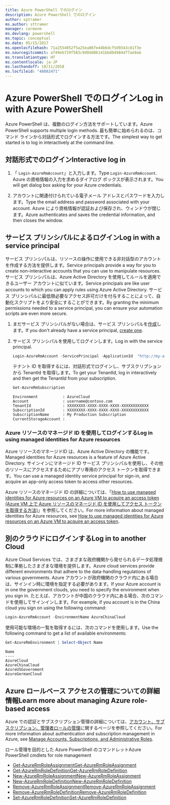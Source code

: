 ```yaml
---
title: Azure PowerShell でのログイン
description: Azure PowerShell でのログイン
author: sptramer
ms.author: sttramer
manager: carmonm
ms.devlang: powershell
ms.topic: conceptual
ms.date: 05/15/2017
ms.openlocfilehash: 71a2554052f5a25ea86fe44b6dcf5d9343c81f3e
ms.sourcegitcommit: a749eb729f583c9d0dd86141bbd04984d77ae9ab
ms.translationtype: HT
ms.contentlocale: ja-JP
ms.lasthandoff: 10/11/2018
ms.locfileid: "48882471"
---
```

# <a name="log-in-with-azure-powershell"></a><span data-ttu-id="d4bf2-103">Azure PowerShell でのログイン</span><span class="sxs-lookup"><span data-stu-id="d4bf2-103">Log in with Azure PowerShell</span></span>

<span data-ttu-id="d4bf2-104">Azure PowerShell は、複数のログイン方法をサポートしています。</span><span class="sxs-lookup"><span data-stu-id="d4bf2-104">Azure PowerShell supports multiple login methods.</span></span> <span data-ttu-id="d4bf2-105">最も簡単に始められるのは、コマンド ラインから対話形式でログインする方法です。</span><span class="sxs-lookup"><span data-stu-id="d4bf2-105">The simplest way to get started is to log in interactively at the command line.</span></span>

## <a name="interactive-log-in"></a><span data-ttu-id="d4bf2-106">対話形式でのログイン</span><span class="sxs-lookup"><span data-stu-id="d4bf2-106">Interactive log in</span></span>

1. <span data-ttu-id="d4bf2-107">「 `Login-AzureRmAccount`」と入力します。</span><span class="sxs-lookup"><span data-stu-id="d4bf2-107">Type `Login-AzureRmAccount`.</span></span> <span data-ttu-id="d4bf2-108">Azure の資格情報の入力を求めるダイアログ ボックスが表示されます。</span><span class="sxs-lookup"><span data-stu-id="d4bf2-108">You will get dialog box asking for your Azure credentials.</span></span>

2. <span data-ttu-id="d4bf2-109">アカウントに関連付けられている電子メール アドレスとパスワードを入力します。</span><span class="sxs-lookup"><span data-stu-id="d4bf2-109">Type the email address and password associated with your account.</span></span> <span data-ttu-id="d4bf2-110">Azure により資格情報が認証および保存され、ウィンドウが閉じます。</span><span class="sxs-lookup"><span data-stu-id="d4bf2-110">Azure authenticates and saves the credential information, and then closes the window.</span></span>

## <a name="log-in-with-a-service-principal"></a><span data-ttu-id="d4bf2-111">サービス プリンシパルによるログイン</span><span class="sxs-lookup"><span data-stu-id="d4bf2-111">Log in with a service principal</span></span>

<span data-ttu-id="d4bf2-112">サービス プリンシパルは、リソースの操作に使用できる非対話型のアカウントを作成する方法を提供します。</span><span class="sxs-lookup"><span data-stu-id="d4bf2-112">Service principals provide a way for you to create non-interactive accounts that you can use to manipulate resources.</span></span> <span data-ttu-id="d4bf2-113">サービス プリンシパルは、Azure Active Directory を使用してルールを適用できるユーザー アカウントに似ています。</span><span class="sxs-lookup"><span data-stu-id="d4bf2-113">Service principals are like user accounts to which you can apply rules using Azure Active Directory.</span></span> <span data-ttu-id="d4bf2-114">サービス プリンシパルに最低限必要なアクセス許可だけを付与することによって、自動化スクリプトをより安全にすることができます。</span><span class="sxs-lookup"><span data-stu-id="d4bf2-114">By granting the minimum permissions needed to a service principal, you can ensure your automation scripts are even more secure.</span></span>

1. <span data-ttu-id="d4bf2-115">まだサービス プリンシパルがない場合は、サービス プリンシパルを[作成](create-azure-service-principal-azureps.md)します。</span><span class="sxs-lookup"><span data-stu-id="d4bf2-115">If you don't already have a service principal, [create one](create-azure-service-principal-azureps.md).</span></span>

2. <span data-ttu-id="d4bf2-116">サービス プリンシパルを使用してログインします。</span><span class="sxs-lookup"><span data-stu-id="d4bf2-116">Log in with the service principal.</span></span>

    ```powershell
    Login-AzureRmAccount -ServicePrincipal -ApplicationId  "http://my-app" -Credential $pscredential -TenantId $tenantid
    ```

    <span data-ttu-id="d4bf2-117">テナント ID を取得するには、対話形式でログインし、サブスクリプションから TenantId を取得します。</span><span class="sxs-lookup"><span data-stu-id="d4bf2-117">To get your TenantId, log in interactively and then get the TenantId from your subscription.</span></span>

    ```powershell
    Get-AzureRmSubscription
    ```

    ```output
    Environment           : AzureCloud
    Account               : username@contoso.com
    TenantId              : XXXXXXXX-XXXX-XXXX-XXXX-XXXXXXXXXXXX
    SubscriptionId        : XXXXXXXX-XXXX-XXXX-XXXX-XXXXXXXXXXXX
    SubscriptionName      : My Production Subscription
    CurrentStorageAccount :
    ```

### <a name="log-in-using-managed-identities-for-azure-resources"></a><span data-ttu-id="d4bf2-118">Azure リソースのマネージド ID を使用してログインする</span><span class="sxs-lookup"><span data-stu-id="d4bf2-118">Log in using managed identities for Azure resources</span></span>

<span data-ttu-id="d4bf2-119">Azure リソースのマネージドID は、Azure Active Directory の機能です。</span><span class="sxs-lookup"><span data-stu-id="d4bf2-119">Managed identities for Azure resources is a feature of Azure Active Directory.</span></span> <span data-ttu-id="d4bf2-120">サインインにマネージド ID サービス プリンシパルを使用し、その他のリソースにアクセスするためにアプリ専用のアクセス トークンを取得できます。</span><span class="sxs-lookup"><span data-stu-id="d4bf2-120">You can use a managed identity service principal for sign-in, and acquire an app-only access token to access other resources.</span></span>

<span data-ttu-id="d4bf2-121">Azure リソースのマネージド ID の詳細については、「[How to use managed identities for Azure resources on an Azure VM to acquire an access token (Azure VM 上で Azure リソースのマネージド ID を使用してアクセス トークンを取得する方法)](/azure/active-directory/managed-identities-azure-resources/how-to-use-vm-token)」を参照してください。</span><span class="sxs-lookup"><span data-stu-id="d4bf2-121">For more information about managed identities for Azure resources, see [How to use managed identities for Azure resources on an Azure VM to acquire an access token](/azure/active-directory/managed-identities-azure-resources/how-to-use-vm-token).</span></span>

## <a name="log-in-to-another-cloud"></a><span data-ttu-id="d4bf2-122">別のクラウドにログインする</span><span class="sxs-lookup"><span data-stu-id="d4bf2-122">Log in to another Cloud</span></span>

<span data-ttu-id="d4bf2-123">Azure Cloud Services では、さまざまな政府機関から発せられるデータ処理規制に準拠したさまざまな環境を提供します。</span><span class="sxs-lookup"><span data-stu-id="d4bf2-123">Azure cloud services provide different environments that adhere to the data-handling regulations of various governments.</span></span> <span data-ttu-id="d4bf2-124">Azure アカウントが政府機関のクラウド内にある場合は、サインイン時に環境を指定する必要があります。</span><span class="sxs-lookup"><span data-stu-id="d4bf2-124">If your Azure account is in one the government clouds, you need to specify the environment when you sign in.</span></span> <span data-ttu-id="d4bf2-125">たとえば、アカウントが中国のクラウド内にある場合、次のコマンドを使用してサインインします。</span><span class="sxs-lookup"><span data-stu-id="d4bf2-125">For example, if you account is in the China cloud you sign on using the following command:</span></span>

```powershell
Login-AzureRmAccount -EnvironmentName AzureChinaCloud
```

<span data-ttu-id="d4bf2-126">使用可能な環境の一覧を取得するには、次のコマンドを使用します。</span><span class="sxs-lookup"><span data-stu-id="d4bf2-126">Use the following command to get a list of available environments:</span></span>

```powershell
Get-AzureRmEnvironment | Select-Object Name
```

```output
Name
----
AzureCloud
AzureChinaCloud
AzureUSGovernment
AzureGermanCloud
```

## <a name="learn-more-about-managing-azure-role-based-access"></a><span data-ttu-id="d4bf2-127">Azure ロールベース アクセスの管理についての詳細情報</span><span class="sxs-lookup"><span data-stu-id="d4bf2-127">Learn more about managing Azure role-based access</span></span>

<span data-ttu-id="d4bf2-128">Azure での認証とサブスクリプション管理の詳細については、[アカウント、サブスクリプション、管理者ロールの管理](/azure/active-directory/role-based-access-control-configure)に関するページを参照してください。</span><span class="sxs-lookup"><span data-stu-id="d4bf2-128">For more information about authentication and subscription management in Azure, see [Manage Accounts, Subscriptions, and Administrative Roles](/azure/active-directory/role-based-access-control-configure).</span></span>

<span data-ttu-id="d4bf2-129">ロール管理を目的とした Azure PowerShell のコマンドレット</span><span class="sxs-lookup"><span data-stu-id="d4bf2-129">Azure PowerShell cmdlets for role management</span></span>

* [<span data-ttu-id="d4bf2-130">Get-AzureRmRoleAssignment</span><span class="sxs-lookup"><span data-stu-id="d4bf2-130">Get-AzureRmRoleAssignment</span></span>](/powershell/module/AzureRM.Resources/Get-AzureRmRoleAssignment)
* [<span data-ttu-id="d4bf2-131">Get-AzureRmRoleDefinition</span><span class="sxs-lookup"><span data-stu-id="d4bf2-131">Get-AzureRmRoleDefinition</span></span>](/powershell/module/AzureRM.Resources/Get-AzureRmRoleDefinition)
* [<span data-ttu-id="d4bf2-132">New-AzureRmRoleAssignment</span><span class="sxs-lookup"><span data-stu-id="d4bf2-132">New-AzureRmRoleAssignment</span></span>](/powershell/module/AzureRM.Resources/New-AzureRmRoleAssignment)
* [<span data-ttu-id="d4bf2-133">New-AzureRmRoleDefinition</span><span class="sxs-lookup"><span data-stu-id="d4bf2-133">New-AzureRmRoleDefinition</span></span>](/powershell/module/AzureRM.Resources/New-AzureRmRoleDefinition)
* [<span data-ttu-id="d4bf2-134">Remove-AzureRmRoleAssignment</span><span class="sxs-lookup"><span data-stu-id="d4bf2-134">Remove-AzureRmRoleAssignment</span></span>](/powershell/module/AzureRM.Resources/Remove-AzureRmRoleAssignment)
* [<span data-ttu-id="d4bf2-135">Remove-AzureRmRoleDefinition</span><span class="sxs-lookup"><span data-stu-id="d4bf2-135">Remove-AzureRmRoleDefinition</span></span>](/powershell/module/AzureRM.Resources/Remove-AzureRmRoleDefinition)
* [<span data-ttu-id="d4bf2-136">Set-AzureRmRoleDefinition</span><span class="sxs-lookup"><span data-stu-id="d4bf2-136">Set-AzureRmRoleDefinition</span></span>](/powershell/moduel/AzureRM.Resources/Set-AzureRmRoleDefinition)
